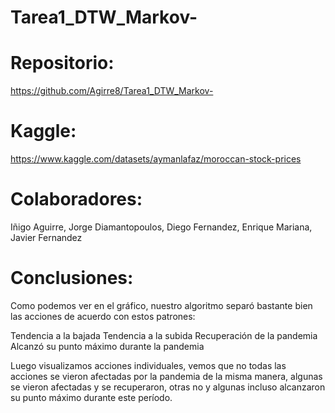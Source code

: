 # Tarea1_DTW_Markov-

# Repositorio: 
https://github.com/Agirre8/Tarea1_DTW_Markov-

# Kaggle: 
https://www.kaggle.com/datasets/aymanlafaz/moroccan-stock-prices

# Colaboradores: 
 Iñigo Aguirre, Jorge Diamantopoulos, Diego Fernandez, Enrique Mariana, Javier Fernandez
 
# Conclusiones: 

Como podemos ver en el gráfico, nuestro algoritmo separó bastante bien las acciones de acuerdo con estos patrones:

Tendencia a la bajada
Tendencia a la subida
Recuperación de la pandemia
Alcanzó su punto máximo durante la pandemia

Luego visualizamos acciones individuales, vemos que no todas las acciones se vieron afectadas por la pandemia de la misma manera, algunas se vieron afectadas y se recuperaron, otras no y algunas incluso alcanzaron su punto máximo durante este período.
